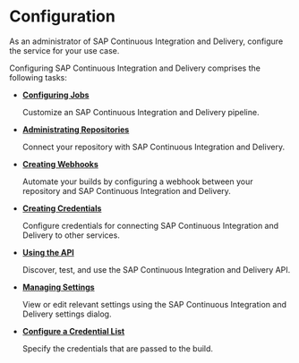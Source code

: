 <!-- loio39d0c2f0626f4303872e49b627b5c616 -->

# Configuration

As an administrator of SAP Continuous Integration and Delivery, configure the service for your use case.

Configuring SAP Continuous Integration and Delivery comprises the following tasks:

-   [**Configuring Jobs**](configuring-jobs-e293286.md)

    Customize an SAP Continuous Integration and Delivery pipeline.

-   [**Administrating Repositories**](administrating-repositories-1d68ad9.md)

    Connect your repository with SAP Continuous Integration and Delivery.

-   [**Creating Webhooks**](creating-webhooks-a273cff.md)

    Automate your builds by configuring a webhook between your repository and SAP Continuous Integration and Delivery.

-   [**Creating Credentials**](creating-credentials-6658c81.md)

    Configure credentials for connecting SAP Continuous Integration and Delivery to other services.

-   [**Using the API**](using-the-api-9819fa1.md)

    Discover, test, and use the SAP Continuous Integration and Delivery API.

-   [**Managing Settings**](managing-settings-0181fc5.md)

    View or edit relevant settings using the SAP Continuous Integration and Delivery settings dialog.

-   [**Configure a Credential List**](optional-configure-a-credential-list-907b44a.md)

    Specify the credentials that are passed to the build.


